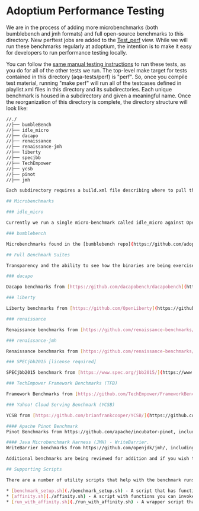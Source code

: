 
<!--
Licensed under the Apache License, Version 2.0 (the "License");
you may not use this file except in compliance with the License.
You may obtain a copy of the License at

[1]https://www.apache.org/licenses/LICENSE-2.0

Unless required by applicable law or agreed to in writing, software
distributed under the License is distributed on an "AS IS" BASIS,
WITHOUT WARRANTIES OR CONDITIONS OF ANY KIND, either express or implied.
See the License for the specific language governing permissions and
-->

# Adoptium Performance Testing

We are in the process of adding more microbenchmarks (both bumblebench and jmh formats) and full open-source benchmarks to this directory. New perftest jobs are added to the [Test_perf](https://ci.adoptium.net/view/Test_perf/) view.  While we will run these benchmarks regularly at adoptium, the intention is to make it easy for developers to run performance testing locally.  

You can follow the [same manual testing instructions](https://github.com/adoptium/aqa-tests/blob/master/doc/userGuide.md#local-testing-via-make-targets-on-the-commandline) to run these tests, as you do for all of the other tests we run.  The top-level make target for tests contained in this directory (aqa-tests/perf) is "perf".  So, once you compile test material, running "make perf" will run all of the testcases defined in playlist.xml files in this directory and its subdirectories.  Each unique benchmark is housed in a
subdirectory and given a meaningful name.  Once the reorganization of this directory is complete, the directory structure will look like:

```sh
//./
//├── bumbleBench
//├── idle_micro
//├── dacapo
//├── renaissance
//├── renaissance-jmh
//├── liberty
//├── specjbb
//├── TechEmpower
//├── ycsb
//├── pinot
//├── jmh

Each subdirectory requires a build.xml file describing where to pull the benchmark suite from, and how to build and run it.  Each subdirectory also requires a playlist.xml file which describes 1 or more benchmarks and what commands to run in order to execute a particular benchmark run.

## Microbenchmarks

### idle_micro

Currently we run a single micro-benchmark called idle_micro against OpenJDK8 builds (both hotspot and openj9 variants).  

### bumblebench

Microbenchmarks found in the [bumblebench repo](https://github.com/adoptium/bumblebench).  There are already a good variety of microbenchmarks for evaluating performance of various aspects of code, such as string, lambda, gpu, math, crypto, etc.  Microbenches include bumbleBench-ArrayListForEachConsumerAnonymousBench, bumbleBench-ArrayListForEachConsumerFinalBench, bumbleBench-ArrayListForEachLambdaBench, bumbleBench-ArrayListForEachTradBench, bumbleBench-ArrayListRemoveIfLambdaBench, bumbleBench-ArrayListRemoveIfTradBench, bumbleBench-ArrayListSortCollectionsBench, bumbleBench-ArrayListSortComparatorBench, bumbleBench-ArrayListSortLambdaBench, bumbleBench-HashMapForEachBiConsumerAnonymousBench, bumbleBench-HashMapForEachBiConsumerFinalBench, bumbleBench-HashMapForEachLambdaBench, bumbleBench-HashMapForEachTradBench, bumbleBench-HashMapReplaceAllLambdaBench, bumbleBench-HashMapReplaceAllTradBench, bumbleBench-CipherBench, bumbleBench-DigestBench, bumbleBench-EllipticCurveBench, bumbleBench-GCMBench, bumbleBench-HMACBench, bumbleBench-KeyExchangeBench, bumbleBench-RSABench, bumbleBench-SignatureBench, bumbleBench-SSLSocketBench, bumbleBench-BitonicBench-CPU, bumbleBench-BitonicBench-GPULambda, bumbleBench-DoitgenBench-CPU, bumbleBench-DoitgenBench-GPULambda, bumbleBench-KmeansBench-CPU, bumbleBench-KmeansBench-GPULambda, bumbleBench-MatMultBench-CPU, bumbleBench-MatMultBench-GPULambda, bumbleBench-DistinctStringsEqualsBench, bumbleBench-NewStringBufferWithCapacityBench, bumbleBench-NewStringBuilderWithCapacityBench, bumbleBench-SameStringsEqualsBench, bumbleBench-DispatchBench-InnerClasses, bumbleBench-FibBench-Vanilla, bumbleBench-FibBench-InnerClass, bumbleBench-FibBench-Lambda, bumbleBench-FibBench-LocalLambda, bumbleBench-FibBench-DynamicLambda, bumbleBench-FibBench-LocalMethodReferences, bumbleBench-GroupingBench-Serial, bumbleBench-GroupingBench-Parallel, bumbleBench-SieveBench, bumbleBench-ExactBench, bumbleBench-SIMDDoubleMaxMinBench, bumbleBench-StringConversionBench, bumbleBench-StringHashBench, bumbleBench-StringIndexOfBench and bumbleBench-StringIndexOfStringBench.

## Full Benchmark Suites

Transparency and the ability to see how the binaries are being exercised is important to us.  We will focus on running fully open-sourced benchmarks at Adoptium so that developers have full-access to see the benchmarking code.  

### dacapo

Dacapo benchmarks from [https://github.com/dacapobench/dacapobench](https://github.com/dacapobench/dacapobench) - including dacapo-eclipse, dacapo-avrora, dacapo-fop, dacapo-h2, dacapo-jython, dacapo-luindex, dacapo-lusearch-fix, dacapo-pmd, dacapo-sunflow, dacapo-tomcat and dacapo-xalan.

### liberty

Liberty benchmarks from [https://github.com/OpenLiberty](https://github.com/OpenLiberty) - including liberty-dt7-startup and liberty-dt7-throughput.

### renaissance

Renaissance benchmarks from [https://github.com/renaissance-benchmarks/renaissance](https://github.com/renaissance-benchmarks/renaissance) - including renaissance-akka-uct, renaissance-als, renaissance-chi-square, renaissance-db-shootout, renaissance-dec-tree, renaissance-finagle-chirper, renaissance-finagle-http, renaissance-fj-kmeans, renaissance-future-genetic, renaissance-gauss-mix, renaissance-log-regression, renaissance-mnemonics, renaissance-movie-lens, renaissance-naive-bayes, renaissance-par-mnemonics, renaissance-philosophers and renaissance-scala-kmeans.

### renaissance-jmh

Renaissance benchmarks from [https://github.com/renaissance-benchmarks/renaissance/#jmh-support](https://github.com/renaissance-benchmarks/renaissance/#jmh-support) that are executed using the JMH framework [https://github.com/openjdk/jmh](https://github.com/openjdk/jmh). The benchmarks include renaissance-jmh-AkkaUct, renaissance-jmh-Als, renaissance-jmh-ChiSquare, renaissance-jmh-DecTree, renaissance-jmh-Dotty, renaissance-jmh-FinagleChirper, renaissance-jmh-FinagleHttp, renaissance-jmh-FjKmeans, renaissance-jmh-FutureGenetic, renaissance-jmh-GaussMix, renaissance-jmh-LogRegression, renaissance-jmh-Mnemonics, renaissance-jmh-MovieLens, renaissance-jmh-NaiveBayes, renaissance-jmh-PageRank, renaissance-jmh-ParMnemonics, renaissance-jmh-Philosophers, renaissance-jmh-Reactors, renaissance-jmh-RxScrabble, renaissance-jmh-ScalaDoku, renaissance-jmh-ScalaKmeans, renaissance-jmh-ScalaStmBench7, and renaissance-jmh-Scrabble.

### SPECjbb2015 [license required]

SPECjbb2015 benchmark from [https://www.spec.org/jbb2015/](https://www.spec.org/jbb2015/). Multi-JVM and Composite modes are supported.

### TechEmpower Framework Benchmarks (TFB)

Framework Benchmarks from [https://github.com/TechEmpower/FrameworkBenchmarks](https://github.com/TechEmpower/FrameworkBenchmarks), including tfb-spring, tfb-spring-verify, tfb-jetty, and tfb-jetty-verify.

### Yahoo! Cloud Serving Benchmark (YCSB)

YCSB from [https://github.com/brianfrankcooper/YCSB/](https://github.com/brianfrankcooper/YCSB/), including ycsb-azurecosmos-load and ycsb-azurecosmos. AQA performance testing currently only supports YCSB with Azure Cosmos DB, but other databases may be added in the future.

#### Apache Pinot Benchmark
Pinot Benchmarks from https://github.com/apache/incubator-pinot, including the Pinot Query Benchmark Suite and Pinot Large Scale Benchmark Suite. AQA performance testing currently only supports Apache Pinot for real-time distributed OLAP datastore, but other datastores may be added in the future.

#### Java Microbenchmark Harness (JMH) - WriteBarrier.
WriteBarrier benchmarks from https://github.com/openjdk/jmh/, including the WriteBarrier specific tests. Our AQA performance testing currently only supports JMH with WriteBarrier optimization for JVM, but additional optimizations and test cases may be included in the future.

Additional benchmarks are being reviewed for addition and if you wish to include more, please comment in the open performance benchmarks [issue 1112](https://github.com/adoptium/aqa-tests/issues/1112).

## Supporting Scripts

There are a number of utility scripts that help with the benchmark runs:

* [benchmark_setup.sh](./benchmark_setup.sh) - A script that has functions you can all to set up the environment for running a benchmark.
* [affinity.sh](./affinity.sh) - A script with functions you can invoke to determine CPU affinity on a wide range of platforms.
* [run_with_affinity.sh](./run_with_affinity.sh) - A wrapper script that allows you to run benchmarks with a specific CPU affinity.
